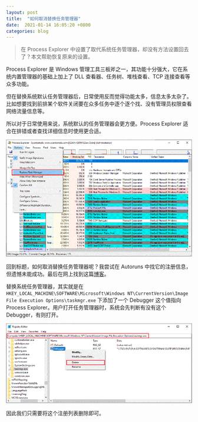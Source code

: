 ```yaml
---
layout: post
title:  "如何取消替换任务管理器"
date:  2021-01-14 16:05:20 +0800  
categories: blog
---
```


> 在 Process Explorer 中设置了取代系统任务管理器，却没有方法设置回去了？本文帮助恢复原来的设置。

Process Explorer 是 Windows 管理工具三板斧之一，其功能十分强大，它在系统内置管理器的基础上加上了 DLL 查看器、任务树、堆栈查看、TCP 连接查看等众多功能。

但在替换系统默认任务管理器后，日常使用反而觉得功能太多，信息太多太杂了。比如想要找到前排某个软件关闭要在众多任务中逐个逐个找、没有管理员权限查看网络流量信息等。

所以对于日常使用来说，系统默认的任务管理器会更方便。Process Explorer 适合在排错或者查找详细信息时使用更合适。

![replaceTaskmgr](/assets/img/undo-replace-taskmgr/replaceTaskmgr.gif)

回到标题，如何取消替换任务管理器呢？我尝试在 Autoruns 中找它的注册信息，但遗憾未能成功。最后在网上找到这篇[博客](https://bianchengnan.gitee.io/articles/replace-task-manager-with-process-explorer/)。

替换系统任务管理器，其实就是在 `HKEY_LOCAL_MACHINE\SOFTWARE\Microsoft\Windows NT\CurrentVersion\Image File Execution Options\taskmgr.exe` 下添加了一个 Debugger 这个值指向 Process Explorer。用户打开任务管理器时，系统会先判断有没有这个 Debugger，有则打开。

![registryTaskmgr](/assets/img/undo-replace-taskmgr/registryTaskmgr.gif)

因此我们只需要将这个注册列表删除即可。